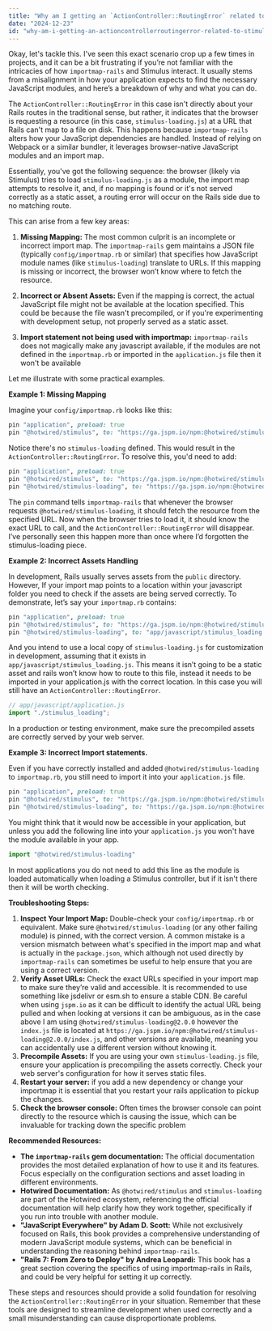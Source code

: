 ```yaml
---
title: "Why am I getting an `ActionController::RoutingError` related to `stimulus-loading.js` and `importmap-rails`?"
date: "2024-12-23"
id: "why-am-i-getting-an-actioncontrollerroutingerror-related-to-stimulus-loadingjs-and-importmap-rails"
---
```


Okay, let's tackle this. I've seen this exact scenario crop up a few times in projects, and it can be a bit frustrating if you’re not familiar with the intricacies of how `importmap-rails` and Stimulus interact. It usually stems from a misalignment in how your application expects to find the necessary JavaScript modules, and here’s a breakdown of why and what you can do.

The `ActionController::RoutingError` in this case isn't directly about your Rails routes in the traditional sense, but rather, it indicates that the browser is requesting a resource (in this case, `stimulus-loading.js`) at a URL that Rails can't map to a file on disk. This happens because `importmap-rails` alters how your JavaScript dependencies are handled. Instead of relying on Webpack or a similar bundler, it leverages browser-native JavaScript modules and an import map.

Essentially, you've got the following sequence: the browser (likely via Stimulus) tries to load `stimulus-loading.js` as a module, the import map attempts to resolve it, and, if no mapping is found or it's not served correctly as a static asset, a routing error will occur on the Rails side due to no matching route.

This can arise from a few key areas:

1.  **Missing Mapping:** The most common culprit is an incomplete or incorrect import map. The `importmap-rails` gem maintains a JSON file (typically `config/importmap.rb` or similar) that specifies how JavaScript module names (like `stimulus-loading`) translate to URLs. If this mapping is missing or incorrect, the browser won’t know where to fetch the resource.

2.  **Incorrect or Absent Assets:** Even if the mapping is correct, the actual JavaScript file might not be available at the location specified. This could be because the file wasn't precompiled, or if you're experimenting with development setup, not properly served as a static asset.

3. **Import statement not being used with importmap:** `importmap-rails` does not magically make any javascript available, if the modules are not defined in the `importmap.rb` or imported in the `application.js` file then it won't be available

Let me illustrate with some practical examples.

**Example 1: Missing Mapping**

Imagine your `config/importmap.rb` looks like this:

```ruby
pin "application", preload: true
pin "@hotwired/stimulus", to: "https://ga.jspm.io/npm:@hotwired/stimulus@3.2.2/stimulus.js"
```

Notice there's no `stimulus-loading` defined. This would result in the `ActionController::RoutingError`. To resolve this, you'd need to add:

```ruby
pin "application", preload: true
pin "@hotwired/stimulus", to: "https://ga.jspm.io/npm:@hotwired/stimulus@3.2.2/stimulus.js"
pin "@hotwired/stimulus-loading", to: "https://ga.jspm.io/npm:@hotwired/stimulus-loading@2.0.0/index.js"
```

The `pin` command tells `importmap-rails` that whenever the browser requests `@hotwired/stimulus-loading`, it should fetch the resource from the specified URL. Now when the browser tries to load it, it should know the exact URL to call, and the `ActionController::RoutingError` will disappear. I’ve personally seen this happen more than once where I’d forgotten the stimulus-loading piece.

**Example 2: Incorrect Assets Handling**

In development, Rails usually serves assets from the `public` directory. However, If your import map points to a location within your javascript folder you need to check if the assets are being served correctly. To demonstrate, let’s say your `importmap.rb` contains:

```ruby
pin "application", preload: true
pin "@hotwired/stimulus", to: "https://ga.jspm.io/npm:@hotwired/stimulus@3.2.2/stimulus.js"
pin "@hotwired/stimulus-loading", to: "app/javascript/stimulus_loading.js"
```

And you intend to use a local copy of `stimulus-loading.js` for customization in development, assuming that it exists in `app/javascript/stimulus_loading.js`. This means it isn’t going to be a static asset and rails won’t know how to route to this file, instead it needs to be imported in your application.js with the correct location. In this case you will still have an `ActionController::RoutingError`.

```javascript
// app/javascript/application.js
import "./stimulus_loading";
```

In a production or testing environment, make sure the precompiled assets are correctly served by your web server.

**Example 3: Incorrect Import statements.**

Even if you have correctly installed and added `@hotwired/stimulus-loading` to `importmap.rb`, you still need to import it into your `application.js` file.

```ruby
pin "application", preload: true
pin "@hotwired/stimulus", to: "https://ga.jspm.io/npm:@hotwired/stimulus@3.2.2/stimulus.js"
pin "@hotwired/stimulus-loading", to: "https://ga.jspm.io/npm:@hotwired/stimulus-loading@2.0.0/index.js"
```

You might think that it would now be accessible in your application, but unless you add the following line into your `application.js` you won't have the module available in your app.

```javascript
import "@hotwired/stimulus-loading"
```

In most applications you do not need to add this line as the module is loaded automatically when loading a Stimulus controller, but if it isn't there then it will be worth checking.

**Troubleshooting Steps:**

1.  **Inspect Your Import Map:** Double-check your `config/importmap.rb` or equivalent. Make sure `@hotwired/stimulus-loading` (or any other failing module) is pinned, with the correct version. A common mistake is a version mismatch between what's specified in the import map and what is actually in the `package.json`, which although not used directly by `importmap-rails` can sometimes be useful to help ensure that you are using a correct version.
2.  **Verify Asset URLs:** Check the exact URLs specified in your import map to make sure they’re valid and accessible. It is recommended to use something like jsdelivr or esm.sh to ensure a stable CDN. Be careful when using `jspm.io` as it can be difficult to identify the actual URL being pulled and when looking at versions it can be ambiguous, as in the case above I am using `@hotwired/stimulus-loading@2.0.0` however the `index.js` file is located at `https://ga.jspm.io/npm:@hotwired/stimulus-loading@2.0.0/index.js`, and other versions are available, meaning you can accidentally use a different version without knowing it.
3.  **Precompile Assets:** If you are using your own `stimulus-loading.js` file, ensure your application is precompiling the assets correctly. Check your web server's configuration for how it serves static files.
4.  **Restart your server:** if you add a new dependency or change your importmap it is essential that you restart your rails application to pickup the changes.
5.  **Check the browser console:** Often times the browser console can point directly to the resource which is causing the issue, which can be invaluable for tracking down the specific problem

**Recommended Resources:**

*   **The `importmap-rails` gem documentation:** The official documentation provides the most detailed explanation of how to use it and its features. Focus especially on the configuration sections and asset loading in different environments.
*   **Hotwired Documentation:** As `@hotwired/stimulus` and `stimulus-loading` are part of the Hotwired ecosystem, referencing the official documentation will help clarify how they work together, specifically if you run into trouble with another module.
*   **"JavaScript Everywhere" by Adam D. Scott:** While not exclusively focused on Rails, this book provides a comprehensive understanding of modern JavaScript module systems, which can be beneficial in understanding the reasoning behind `importmap-rails`.
*   **"Rails 7: From Zero to Deploy" by Andrea Leopardi:** This book has a great section covering the specifics of using importmap-rails in Rails, and could be very helpful for setting it up correctly.

These steps and resources should provide a solid foundation for resolving the `ActionController::RoutingError` in your situation. Remember that these tools are designed to streamline development when used correctly and a small misunderstanding can cause disproportionate problems.
